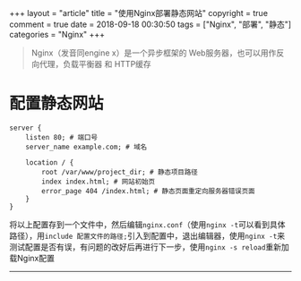 +++
layout = "article"
title = "使用Nginx部署静态网站"
copyright = true
comment = true
date = 2018-09-18 00:30:50
tags = ["Nginx", "部署", "静态"]
categories = "Nginx"
+++

> Nginx（发音同engine x）是一个异步框架的 Web服务器，也可以用作反向代理，负载平衡器 和 HTTP缓存

配置静态网站
======

``` nginx
server {
    listen 80; # 端口号
    server_name example.com; # 域名

    location / {
        root /var/www/project_dir; # 静态项目路径
        index index.html; # 网站初始页
        error_page 404 /index.html; # 静态页面重定向服务器错误页面
    }
}
```
<!-- more -->

将以上配置存到一个文件中，然后编辑`nginx.conf`（使用`nginx -t`可以看到具体路径），用`include 配置文件的路径;`引入到配置中，退出编辑器，使用`nginx -t`来测试配置是否有误，有问题的改好后再进行下一步，使用`nginx -s reload`重新加载Nginx配置

---